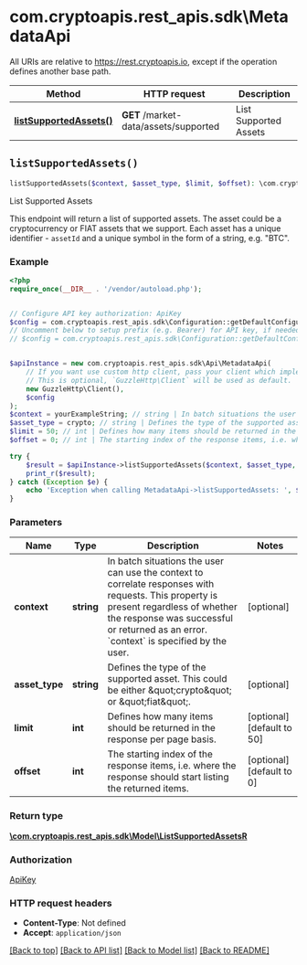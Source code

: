 # com.cryptoapis.rest_apis.sdk\MetadataApi

All URIs are relative to https://rest.cryptoapis.io, except if the operation defines another base path.

| Method | HTTP request | Description |
| ------------- | ------------- | ------------- |
| [**listSupportedAssets()**](MetadataApi.md#listSupportedAssets) | **GET** /market-data/assets/supported | List Supported Assets |


## `listSupportedAssets()`

```php
listSupportedAssets($context, $asset_type, $limit, $offset): \com.cryptoapis.rest_apis.sdk\Model\ListSupportedAssetsR
```

List Supported Assets

This endpoint will return a list of supported assets. The asset could be a cryptocurrency or FIAT assets that we support. Each asset has a unique identifier - `assetId` and a unique symbol in the form of a string, e.g. \"BTC\".

### Example

```php
<?php
require_once(__DIR__ . '/vendor/autoload.php');


// Configure API key authorization: ApiKey
$config = com.cryptoapis.rest_apis.sdk\Configuration::getDefaultConfiguration()->setApiKey('x-api-key', 'YOUR_API_KEY');
// Uncomment below to setup prefix (e.g. Bearer) for API key, if needed
// $config = com.cryptoapis.rest_apis.sdk\Configuration::getDefaultConfiguration()->setApiKeyPrefix('x-api-key', 'Bearer');


$apiInstance = new com.cryptoapis.rest_apis.sdk\Api\MetadataApi(
    // If you want use custom http client, pass your client which implements `GuzzleHttp\ClientInterface`.
    // This is optional, `GuzzleHttp\Client` will be used as default.
    new GuzzleHttp\Client(),
    $config
);
$context = yourExampleString; // string | In batch situations the user can use the context to correlate responses with requests. This property is present regardless of whether the response was successful or returned as an error. `context` is specified by the user.
$asset_type = crypto; // string | Defines the type of the supported asset. This could be either \"crypto\" or \"fiat\".
$limit = 50; // int | Defines how many items should be returned in the response per page basis.
$offset = 0; // int | The starting index of the response items, i.e. where the response should start listing the returned items.

try {
    $result = $apiInstance->listSupportedAssets($context, $asset_type, $limit, $offset);
    print_r($result);
} catch (Exception $e) {
    echo 'Exception when calling MetadataApi->listSupportedAssets: ', $e->getMessage(), PHP_EOL;
}
```

### Parameters

| Name | Type | Description  | Notes |
| ------------- | ------------- | ------------- | ------------- |
| **context** | **string**| In batch situations the user can use the context to correlate responses with requests. This property is present regardless of whether the response was successful or returned as an error. &#x60;context&#x60; is specified by the user. | [optional] |
| **asset_type** | **string**| Defines the type of the supported asset. This could be either \&quot;crypto\&quot; or \&quot;fiat\&quot;. | [optional] |
| **limit** | **int**| Defines how many items should be returned in the response per page basis. | [optional] [default to 50] |
| **offset** | **int**| The starting index of the response items, i.e. where the response should start listing the returned items. | [optional] [default to 0] |

### Return type

[**\com.cryptoapis.rest_apis.sdk\Model\ListSupportedAssetsR**](../Model/ListSupportedAssetsR.md)

### Authorization

[ApiKey](../../README.md#ApiKey)

### HTTP request headers

- **Content-Type**: Not defined
- **Accept**: `application/json`

[[Back to top]](#) [[Back to API list]](../../README.md#endpoints)
[[Back to Model list]](../../README.md#models)
[[Back to README]](../../README.md)
